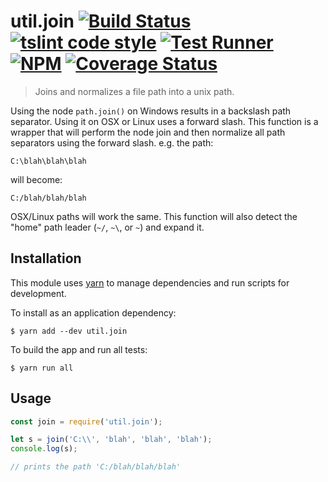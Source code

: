 # util.join [![Build Status](https://travis-ci.org/jmquigley/util.join.svg?branch=master)](https://travis-ci.org/jmquigley/util.join) [![tslint code style](https://img.shields.io/badge/code_style-TSlint-5ed9c7.svg)](https://palantir.github.io/tslint/) [![Test Runner](https://img.shields.io/badge/testing-ava-blue.svg)](https://github.com/avajs/ava) [![NPM](https://img.shields.io/npm/v/util.join.svg)](https://www.npmjs.com/package/util.join) [![Coverage Status](https://coveralls.io/repos/github/jmquigley/util.join/badge.svg?branch=master)](https://coveralls.io/github/jmquigley/util.join?branch=master)

> Joins and normalizes a file path into a unix path.

Using the node `path.join()` on Windows results in a backslash path separator.  Using it on OSX or Linux uses a forward slash.  This function is a wrapper that will perform the node join and then normalize all path separators using the forward slash.  e.g. the path:

    C:\blah\blah\blah

will become:

    C:/blah/blah/blah

OSX/Linux paths will work the same.  This function will also detect the "home" path leader (`~/`, `~\`, or `~`) and expand it.


## Installation

This module uses [yarn](https://yarnpkg.com/en/) to manage dependencies and run scripts for development.

To install as an application dependency:
```
$ yarn add --dev util.join
```

To build the app and run all tests:
```
$ yarn run all
```


## Usage

```javascript
const join = require('util.join');

let s = join('C:\\', 'blah', 'blah', 'blah');
console.log(s);

// prints the path 'C:/blah/blah/blah'
```
